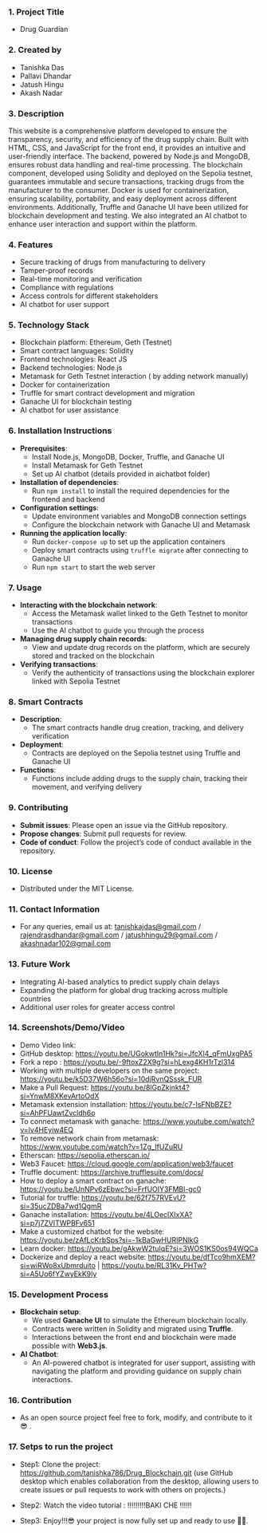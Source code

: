 ### 1. **Project Title**

   - Drug Guardian

### 2. **Created by**

   - Tanishka Das
   - Pallavi Dhandar
   - Jatush Hingu
   - Akash Nadar

### 3. **Description**

   This website is a comprehensive platform developed to ensure the transparency, security, and efficiency of the drug supply chain. Built with HTML, CSS, and JavaScript for the front end, it provides an intuitive and user-friendly interface. The backend, powered by Node.js and MongoDB, ensures robust data handling and real-time processing. The blockchain component, developed using Solidity and deployed on the Sepolia testnet, guarantees immutable and secure transactions, tracking drugs from the manufacturer to the consumer. Docker is used for containerization, ensuring scalability, portability, and easy deployment across different environments. Additionally, Truffle and Ganache UI have been utilized for blockchain development and testing. We also integrated an AI chatbot to enhance user interaction and support within the platform.

### 4. **Features**

   - Secure tracking of drugs from manufacturing to delivery
   - Tamper-proof records
   - Real-time monitoring and verification
   - Compliance with regulations
   - Access controls for different stakeholders
   - AI chatbot for user support

### 5. **Technology Stack**

   - Blockchain platform: Ethereum, Geth (Testnet) 
   - Smart contract languages: Solidity 
   - Frontend technologies: React JS
   - Backend technologies: Node.js
   - Metamask for Geth Testnet interaction ( by adding network manually)
   - Docker for containerization
   - Truffle for smart contract development and migration
   - Ganache UI for blockchain testing
   - AI chatbot for user assistance

### 6. **Installation Instructions**

   - **Prerequisites**:
     - Install Node.js, MongoDB, Docker, Truffle, and Ganache UI
     - Install Metamask for Geth Testnet
     - Set up AI chatbot (details provided in aichatbot folder)
   - **Installation of dependencies**:
     - Run `npm install` to install the required dependencies for the frontend and backend
   - **Configuration settings**:
     - Update environment variables and MongoDB connection settings
     - Configure the blockchain network with Ganache UI and Metamask
   - **Running the application locally**:
     - Run `docker-compose up` to set up the application containers
     - Deploy smart contracts using `truffle migrate` after connecting to Ganache UI
     - Run `npm start` to start the web server

### 7. **Usage**

   - **Interacting with the blockchain network**:
     - Access the Metamask wallet linked to the Geth Testnet to monitor transactions
     - Use the AI chatbot to guide you through the process
   - **Managing drug supply chain records**:
     - View and update drug records on the platform, which are securely stored and tracked on the blockchain
   - **Verifying transactions**:
     - Verify the authenticity of transactions using the blockchain explorer linked with Sepolia Testnet

### 8. **Smart Contracts**

   - **Description**:
     - The smart contracts handle drug creation, tracking, and delivery verification
   - **Deployment**:
     - Contracts are deployed on the Sepolia testnet using Truffle and Ganache UI
   - **Functions**:
     - Functions include adding drugs to the supply chain, tracking their movement, and verifying delivery

### 9. **Contributing**

   - **Submit issues**: Please open an issue via the GitHub repository.
   - **Propose changes**: Submit pull requests for review.
   - **Code of conduct**: Follow the project’s code of conduct available in the repository.

### 10. **License**

   - Distributed under the MIT License.

### 11. **Contact Information**

   - For any queries, email us at: tanishkajdas@gmail.com / rajendrasdhandar@gmail.com / jatushhingu29@gmail.com / akashnadar102@gmail.com 

### 13. **Future Work**

   - Integrating AI-based analytics to predict supply chain delays
   - Expanding the platform for global drug tracking across multiple countries
   - Additional user roles for greater access control

### 14. **Screenshots/Demo/Video**

   - Demo Video link:
   - GitHub desktop: https://youtu.be/UGokwtIn1Hk?si=JfcXl4_qFmUxgPA5 
   - Fork a repo : https://youtu.be/-9ftoxZ2X9g?si=hLexg4KH1rTzl314
   - Working with multiple developers on the same project: https://youtu.be/k5D37W6h56o?si=10djRvnQSssk_FUR
   - Make a Pull Request: https://youtu.be/8lGpZkjnkt4?si=YnwM8XKevArtoOdX
   - Metamask extension installation: https://youtu.be/c7-IsFNbBZE?si=AhPFUawtZvcldh6o
   - To connect metamask with ganache: https://www.youtube.com/watch?v=lv4HEyiw4EQ
   - To remove network chain from metamask: https://www.youtube.com/watch?v=1Zg_IfUZuRU
   - Etherscan: https://sepolia.etherscan.io/
   - Web3 Faucet: https://cloud.google.com/application/web3/faucet
   - Truffle document: https://archive.trufflesuite.com/docs/
   - How to deploy a smart contract on ganache: https://youtu.be/UnNPv6zEbwc?si=FrfUOIY3FMBl-gc0
   - Tutorial for truffle: https://youtu.be/62f757RVEvU?si=35ucZDBa7wd1QgmR
   - Ganache installation: https://youtu.be/4LOeclXIxXA?si=p7j7ZVITWPBFv651
   - Make a customized chatbot for the website: https://youtu.be/zAfLcKrbSps?si=-1kBaGwHURIPNlkG
   - Learn docker: https://youtu.be/gAkwW2tuIqE?si=3WOS1KS0os94WQCa
   - Dockerize and deploy a react website: https://youtu.be/dfTco9hmXEM?si=wiRWo8xUbmrduito | https://youtu.be/RL31Kv_PHTw?si=A5Uo6fYZwyEkK9Iy

### 15. **Development Process**

   - **Blockchain setup**:
     - We used **Ganache UI** to simulate the Ethereum blockchain locally.
     - Contracts were written in Solidity and migrated using **Truffle**.
     - Interactions between the front end and blockchain were made possible with **Web3.js**.
   - **AI Chatbot**:
     - An AI-powered chatbot is integrated for user support, assisting with navigating the platform and providing guidance on supply chain interactions.

### 16. **Contribution**

   - As an open source project feel free to fork, modify, and contribute to it 😎 .

   
### 17. **Setps to run the project**
 
   - Step1: Clone the project: https://github.com/tanishka786/Drug_Blockchain.git (use GitHub desktop which enables collaboration from the desktop, allowing users to create issues or pull requests to work with others on projects.)

   - Step2: Watch the video tutorial : !!!!!!!!!BAKI CHE !!!!!!

   - Step3: Enjoy!!!😎 your project is now fully set up and ready to use ✌🏻. 
